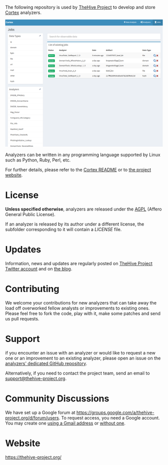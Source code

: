 The following repository is used by [TheHive Project](https://thehive-project.org) to develop and store [Cortex](https://github.com/CERT-BDF/Cortex/blob/master/README.md) analyzers. 

![](images/cortex-jobs.png)

Analyzers can be written in any programming language supported by Linux such as Python, Ruby, Perl, etc.

For further details, please refer to the [Cortex README](https://github.com/CERT-BDF/Cortex/blob/master/README.md) or to [the project website](https://thehive-project.org).

# License
**Unless specified otherwise**, analyzers are released under the [AGPL](https://github.com/CERT-BDF/Cortex-analyzers/blob/master/LICENSE) (Affero General Public License).

If an analyzer is released by its author under a different license, the subfolder corresponding to it will contain a *LICENSE* file.

# Updates
Information, news and updates are regularly posted on [TheHive Project Twitter account](https://twitter.com/thehive_project) and on [the blog](https://blog.thehive-project.org/).

# Contributing
We welcome your contributions for new analyzers that can take away the load off overworked fellow analysts or improvements to existing ones. Please feel free to fork the code, play with it, make some patches and send us pull requests.

# Support
if you encounter an issue with an analyzer or would like to request a new one or an improvement to an existing analyzer, please open an issue on the [analyzers' dedicated GitHub repository](https://github.com/CERT-BDF/Cortex-Analyzers/issues/new).

Alternatively, if you need to contact the project team, send an email to <support@thehive-project.org>.

# Community Discussions
We have set up a Google forum at <https://groups.google.com/a/thehive-project.org/d/forum/users>. To request access, you need a Google account. You may create one [using a Gmail address](https://accounts.google.com/SignUp?hl=en) or [without one](https://accounts.google.com/SignUpWithoutGmail?hl=en).

# Website
<https://thehive-project.org/>
